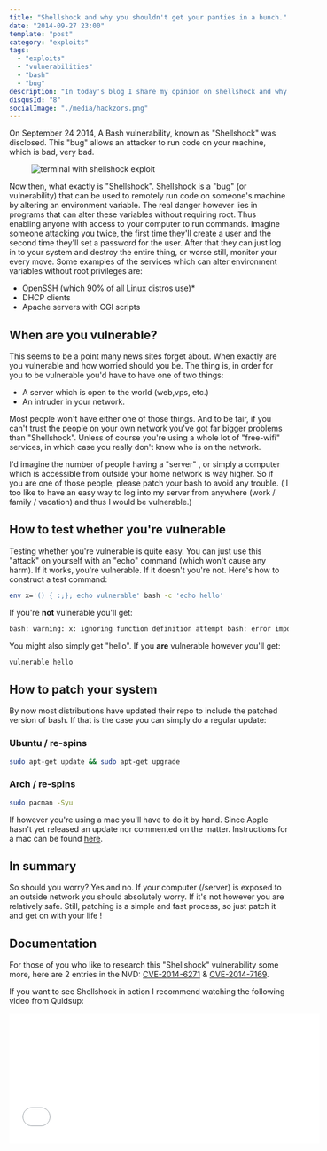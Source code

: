```yaml
---
title: "Shellshock and why you shouldn't get your panties in a bunch."
date: "2014-09-27 23:00"
template: "post"
category: "exploits"
tags:
  - "exploits"
  - "vulnerabilities"
  - "bash"
  - "bug"
description: "In today's blog I share my opinion on shellshock and why I think you shouldn't get your panties in a bunch! hah!"
disqusId: "8"
socialImage: "./media/hackzors.png"
---
```


On September 24 2014, A Bash vulnerability, known as "Shellshock" was disclosed. This "bug" allows an attacker to run code on your machine, which is bad, very bad.

<figure class="float-right" style="width: 420px">
 <img src="/media/hackzors.png" alt="terminal with shellshock exploit">
</figure>

Now then, what exactly is "Shellshock". Shellshock is a "bug" (or vulnerability) that can be used to remotely run code on someone's machine by altering an environment variable. The real danger however lies in programs that can alter these variables without requiring root. Thus enabling anyone with access to your computer to run commands.
Imagine someone attacking you twice, the first time they'll create a user and the second time they'll set a password for the user. After that they can just log in to your system and destroy the entire thing, or worse still, monitor your every move.
Some examples of the services which can alter environment variables without root privileges are:

- OpenSSH (which 90% of all Linux distros use)\*
- DHCP clients
- Apache servers with CGI scripts

## When are you vulnerable?

This seems to be a point many news sites forget about. When exactly are you vulnerable and how worried should you be. The thing is, in order for you to be vulnerable you'd have to have one of two things:

- A server which is open to the world (web,vps, etc.)
- An intruder in your network.

Most people won't have either one of those things. And to be fair, if you can't trust the people on your own network you've got far bigger problems than "Shellshock". Unless of course you're using a whole lot of "free-wifi" services, in which case you really don't know who is on the network.

I'd imagine the number of people having a "server" , or simply a computer which is accessible from outside your home network is way higher. So if you are one of those people, please patch your bash to avoid any trouble. ( I too like to have an easy way to log into my server from anywhere (work / family / vacation) and thus I would be vulnerable.)

## How to test whether you're vulnerable

Testing whether you're vulnerable is quite easy. You can just use this "attack" on yourself with an "echo" command (which won't cause any harm). If it works, you're vulnerable. If it doesn't you're not.
Here's how to construct a test command:

```bash
env x='() { :;}; echo vulnerable' bash -c 'echo hello'
```

If you're **not** vulnerable you'll get:

```bash
bash: warning: x: ignoring function definition attempt bash: error importing function definition for `x' hello
```

You might also simply get "hello".
If you **are** vulnerable however you'll get:

```bash
vulnerable hello
```

## How to patch your system

By now most distributions have updated their repo to include the patched version of bash. If that is the case you can simply do a regular update:

### Ubuntu / re-spins

```bash
sudo apt-get update && sudo apt-get upgrade
```

### Arch / re-spins

```bash
sudo pacman -Syu
```

If however you're using a mac you'll have to do it by hand. Since Apple hasn't yet released an update nor commented on the matter. Instructions for a mac can be found [here](https://mac-how-to.wonderhowto.com/how-to/every-mac-is-vulnerable-shellshock-bash-exploit-heres-patch-os-x-0157606/).

## In summary

So should you worry? Yes and no. If your computer (/server) is exposed to an outside network you should absolutely worry. If it's not however you are relatively safe. Still, patching is a simple and fast process, so just patch it and get on with your life !

## Documentation

For those of you who like to research this "Shellshock" vulnerability some more, here are 2 entries in the NVD: [CVE-2014-6271](https://web.nvd.nist.gov/view/vuln/detail?vulnId=CVE-2014-6271) & [CVE-2014-7169](https://web.nvd.nist.gov/view/vuln/detail?vulnId=CVE-2014-7169).

If you want to see Shellshock in action I recommend watching the following video from Quidsup:

<iframe src="//www.youtube.com/embed/UllSNdgGLbo" allowfullscreen="" width="560" height="235" frameborder="0"></iframe>
